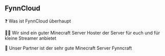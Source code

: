 ## FynnCloud

❓ Was ist FynnCloud überhaupt

👩‍🔧 Wir sind ein guter Minecraft Server Hoster der Server für euch und für kleine Streamer anbietet

🤝 Unser Partner ist der sehr gute Minecraft Server Fynncraft
